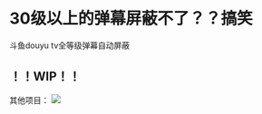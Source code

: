 # 30级以上的弹幕屏蔽不了？？搞笑
斗鱼douyu tv全等级弹幕自动屏蔽

## ！！WIP！！
其他项目：
<a href="https://github.com/LiebeV/disable-DY-blur" target="_blank"><img src="https://img.shields.io/badge/关闭虚化背景+全量弹幕屏蔽-v1.1-green?logo=github"></a>
